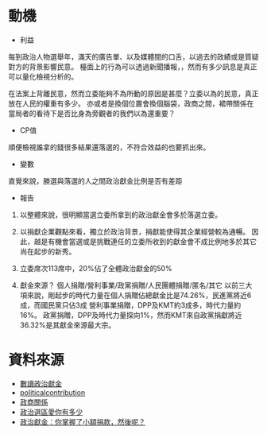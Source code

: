 # 動機

* 利益

每到政治人物選舉年，滿天的廣告單、以及媒體間的口舌，以過去的政績或是質疑對方的背景影響民意。
檯面上的行為可以透過新聞播報，，然而有多少訊息是真正可以量化檢視分析的。

在法案上背離民意，然而立委能夠不為所動的原因是甚麼？立委以為的民意，真正放在人民的權重有多少。
亦或者是換個位置會換個腦袋，政商之間，裙帶關係在當局者的看待下是否比身為旁觀者的我們以為還重要？

* CP值

順便檢視誰拿的錢很多結果還落選的，不符合效益的也要抓出來。

* 變數

直覺來說，勝選與落選的人之間政治獻金比例是否有差距

* 報告

1. 以整體來說，很明顯當選立委所拿到的政治獻金會多於落選立委。

2. 以捐獻企業觀點來看，獨立於政治背景，捐獻能使得其企業經營較為通暢。
因此，越是有機會當選或是挑戰連任的立委所收到的獻金會不成比例地多於其它尚在起步的新秀。

3. 立委席次113席中，20%佔了全體政治獻金的50%

4. 獻金來源？
個人捐贈/營利事業/政黨捐贈/人民團體捐贈/匿名/其它
以前三大項來說，剛起步的時代力量在個人捐贈佔總獻金比是74.26%，民進黨將近6成，而國民黨只佔3成
營利事業捐贈，DPP及KMT約3成多，時代力量約16%。
政黨捐贈，DPP及時代力量探向1%，然而KMT來自政黨捐獻將近36.32%是其獻金來源最大宗。


# 資料來源
* [數讀政治獻金](https://www.mirrormedia.mg/projects/political-contribution/#/)
* [politicalcontribution](https://github.com/mirror-media/politicalcontribution)
* [政商關係](https://www.mirrormedia.mg/projects/political-contribution/#/explore)
* [政治選區愛你有多少](https://www.facebook.com/notes/claire-tsao/%E6%94%BF%E6%B2%BB%E7%8D%BB%E9%87%91%E4%B9%8B%E9%81%B8%E5%8D%80%E6%84%9B%E4%BD%A0%E6%9C%89%E5%A4%9A%E5%B0%91/1946938758655360/)
* [政治獻金：你掌握了小額捐款，然後呢？](https://medium.com/@austinwang_23988/%E6%94%BF%E6%B2%BB%E7%8D%BB%E9%87%91-%E4%BD%A0%E6%8E%8C%E6%8F%A1%E4%BA%86%E5%B0%8F%E9%A1%8D%E6%8D%90%E6%AC%BE-%E7%84%B6%E5%BE%8C%E5%91%A2-b61086e46e28)
